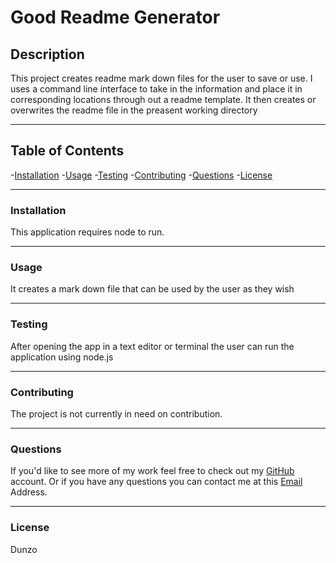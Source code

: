 
# Good Readme Generator    
        
##  Description
This project creates readme mark down files for the user to save or use. I uses a command line interface to take in the information and place it in corresponding locations through out a readme template. It then creates or overwrites the readme file in the preasent working directory

-----

## Table of Contents
-[Installation](#installation)
-[Usage](#usage)
-[Testing](#testing)
-[Contributing](#contributing)
-[Questions](#questions)
-[License](#license)

---

### Installation

This application requires node to run.

---

### Usage

It creates a mark down file that can be used by the user as they wish

---

### Testing

 After opening the app in a text editor or terminal the user can run the application using node.js

 ---

 ### Contributing

The project is not currently in need on contribution.

---

### Questions

If you'd like to see more of my work feel free to check out my [GitHub](https://github.com/joe-toni) account.
Or if you have any questions you can contact me at this [Email](mailto:joefaburrieta@gmail.com) Address.

---

### License
Dunzo
